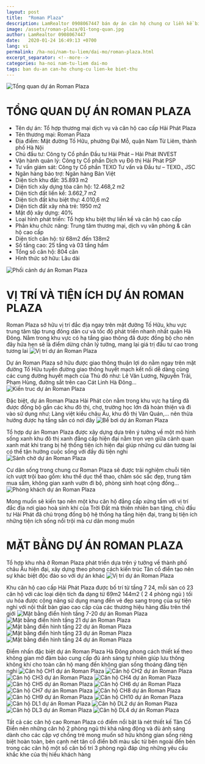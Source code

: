 ```yaml
---
layout: post
title:  "Roman Plaza"
description: LamRealtor 0908067447 bán dự án căn hộ chung cư liền kề biệt thự Roman Plaza ở Hà Nội Nam Từ Liêm Đại Mỗ
image: /assets/roman-plaza/01-tong-quan.jpg
author: LamRealtor 0908067447
date:   2020-01-24 16:49:13 +0700
lang: vi
permalink: /ha-noi/nam-tu-liem/dai-mo/roman-plaza.html
excerpt_separator: <!--more-->
categories: ha-noi nam-tu-liem dai-mo
tags: ban du-an can-ho chung-cu lien-ke biet-thu
---
```


![Tổng quan dự án Roman Plaza](/assets/roman-plaza/01-tong-quan.jpg)
# TỔNG QUAN DỰ ÁN ROMAN PLAZA

* Tên dự án: Tổ hợp thương mại dịch vụ và căn hộ cao cấp Hải Phát Plaza
* Tên thương mại: Roman Plaza
* Địa điểm: Mặt đường Tố Hữu, phường Đại Mỗ, quận Nam Từ Liêm, thành phố Hà Nội
* Chủ đầu tư: Công ty Cổ phần Đầu tư Hải Phát – Hải Phát INVEST
* Vận hành quản lý: Công ty Cổ phần Dịch vụ Đô thị Hải Phát PSP
* Tư vấn giám sát: Công ty Cổ phần TEXO Tư vấn và Đầu tư – TEXO., JSC
* Ngân hàng bảo trợ: Ngân hàng Bản Việt
* Diện tích khu đất: 35.893 m2
* Diện tích xây dựng tòa căn hộ: 12.468,2 m2
* Diện tích đất liền kề: 3.662,7 m2
* Diện tích đất khu biệt thự: 4.010,6 m2
* Diện tích đất xây nhà trẻ: 1950 m2
* Mật độ xây dựng: 40%
* Loại hình phát triển: Tổ hợp khu biệt thự liền kề và căn hộ cao cấp
* Phân khu chức năng: Trung tâm thương mại, dịch vụ văn phòng & căn hộ cao cấp
* Diện tích căn hộ: từ 68m2 đến 138m2
* Số tầng cao: 25 tầng và 03 tầng hầm
* Tổng số căn hộ: 804 căn
* Hình thức sở hữu: Lâu dài

![Phối cảnh dự án Roman Plaza](/assets/roman-plaza/02-phoi-canh.jpg)
# VỊ TRÍ VÀ TIỆN ÍCH DỰ ÁN ROMAN PLAZA

Roman Plaza sở hữu vị trí đắc địa ngay trên mặt đường Tố Hữu, khu vực trung tâm tập trung đông dân cư và tốc độ phát triển nhanh nhất quận Hà Đông. Nằm trong khu vực có hạ tầng giao thông đã được đồng bộ cho nên đây hứa hẹn sẽ là điểm dừng chân lý tưởng, mang lại giá trị đầu tư cao trong tương lai
![Vị trí dự án Roman Plaza](/assets/roman-plaza/03-vi-tri.jpg)

Dự án Roman Plaza sở hữu được giao thông thuận lợi do nằm ngay trên mặt đường Tố Hữu tuyến đường giao thông huyết mạch kết nối dễ dàng cùng các cung đường huyết mạch của Thủ đô như: Lê Văn Lương, Nguyễn Trãi, Phạm Hùng, đường sắt trên cao Cát Linh Hà Đông...
![Kiến truc dự án Roman Plaza](/assets/roman-plaza/04-kien-truc.jpg)

Đặc biệt, dự án Roman Plaza Hải Phát còn nằm trong khu vực hạ tầng đã được đồng bộ gần các khu đô thị, chợ, trường học lớn đã hoàn thiện và đi vào sử dụng như: Làng việt kiều châu Âu, khu đô thị Văn Quán,... nên thừa hưởng được hạ tầng sẵn có nơi đây
![Bể bơi dự án Roman Plaza](/assets/roman-plaza/05-be-boi.jpg)

Tổ hợp dự án Roman Plaza được xây dựng dựa trên ý tưởng về một mô hình sống xanh khu đô thị xanh đẳng cấp hiện đại nằm trọn vẹn giữa cảnh quan xanh mát khi trang bị hệ thống tiện ích hiện đại giúp những cư dân tương lai có thể tận hưởng cuộc sống với đầy đủ tiện nghi
![Sảnh chờ dự án Roman Plaza](/assets/roman-plaza/06-sanh-cho.jpg)

Cư dân sống trong chung cư Roman Plaza sẽ được trải nghiệm chuỗi tiện ích vượt trội bao gồm: khu thể dục thể thao, chăm sóc sắc đẹp, trung tâm mua sắm, không gian xanh vườn đi bộ, phòng sinh hoạt cộng đồng...
![Phòng khách dự án Roman Plaza](/assets/roman-plaza/07-phong-khach.jpg)

Mong muốn sẽ kiến tạo nên một khu căn hộ đẳng cấp xứng tầm với vị trí đắc địa nơi giao hoà sinh khí của Trời Đất mà thiên nhiên ban tặng, chủ đầu tư Hải Phát đã chú trọng đồng bộ hệ thống hạ tầng hiện đại, trang bị tiện ích những tiện ích sống nổi trội mà cư dân mong muốn

# MẶT BẰNG DỰ ÁN ROMAN PLAZA 

Tổ hợp khu nhà ở Roman Plaza phát triển dựa trên ý tưởng về thành phố châu Âu hiện đại, xây dựng theo phong cách kiến trúc Tân cổ điển tạo nên sự khác biệt độc đáo so với dự án khác
![Vị trí dự án Roman Plaza](/assets/roman-plaza/08-vi-tri.jpg)

Khu căn hộ cao cấp Hải Phát Plaza được bố trí từ tầng 7 24, mỗi sàn có 23 căn hộ với các loại diện tích đa dạng từ 69m2 144m2 ( 2 4 phòng ngủ ) tối ưu hóa được công năng sử dụng mang đến vẻ đẹp sang trọng của sự tiện nghi với nội thất bàn giao cao cấp của các thương hiệu hàng đầu trên thế giới
![Mặt bằng điển hình tầng 7-20 dự án Roman Plaza](/assets/roman-plaza/09-mat-bang-dien-hinh-7-20.jpg)
![Mặt bằng điển hình tầng 21 dự án Roman Plaza](/assets/roman-plaza/10-mat-bang-dien-hinh-21.jpg)
![Mặt bằng điển hình tầng 22 dự án Roman Plaza](/assets/roman-plaza/11-mat-bang-dien-hinh-22.jpg)
![Mặt bằng điển hình tầng 23 dự án Roman Plaza](/assets/roman-plaza/12-mat-bang-dien-hinh-23.jpg)
![Mặt bằng điển hình tầng 24 dự án Roman Plaza](/assets/roman-plaza/13-mat-bang-dien-hinh-24.jpg)

Điểm nhấn đặc biệt dự án Roman Plaza Hà Đông phong cách thiết kế theo không gian mở đảm bảo cung cấp đủ ánh sáng tự nhiên giúp lưu thông không khí cho toàn căn hộ mang đến không gian sống thoáng đãng tiện nghi
![Căn hộ CH1 dự án Roman Plaza](/assets/roman-plaza/14-can-ho-ch1.jpg)
![Căn hộ CH2 dự án Roman Plaza](/assets/roman-plaza/15-can-ho-ch2.jpg)
![Căn hộ CH3 dự án Roman Plaza](/assets/roman-plaza/16-can-ho-ch3.jpg)
![Căn hộ CH4 dự án Roman Plaza](/assets/roman-plaza/17-can-ho-ch4.jpg)
![Căn hộ CH5 dự án Roman Plaza](/assets/roman-plaza/18-can-ho-ch5.jpg)
![Căn hộ CH6 dự án Roman Plaza](/assets/roman-plaza/19-can-ho-ch6.jpg)
![Căn hộ CH7 dự án Roman Plaza](/assets/roman-plaza/20-can-ho-ch7.jpg)
![Căn hộ CH8 dự án Roman Plaza](/assets/roman-plaza/21-can-ho-ch8.jpg)
![Căn hộ CH9 dự án Roman Plaza](/assets/roman-plaza/22-can-ho-ch9.jpg)
![Căn hộ CH10 dự án Roman Plaza](/assets/roman-plaza/23-can-ho-ch10.jpg)
![Căn hộ DL1 dự án Roman Plaza](/assets/roman-plaza/24-can-ho-dl1.jpg)
![Căn hộ DL2 dự án Roman Plaza](/assets/roman-plaza/25-can-ho-dl2.jpg)
![Căn hộ DL3 dự án Roman Plaza](/assets/roman-plaza/26-can-ho-dl3.jpg)
![Căn hộ DL4 dự án Roman Plaza](/assets/roman-plaza/27-can-ho-dl4.jpg)

Tất cả các căn hộ cao Roman Plaza có điểm nổi bật là nét thiết kế Tân Cổ Điển nên những căn hộ 2 phòng ngủ thì khá năng động và đủ ánh sáng dành cho các cặp vợ chồng trẻ mong muốn sở hữu không gian sống riêng biệt hoàn toàn, bên cạnh nét tân cổ điển bởi màu sắc từ bên ngoài đến bên trong các căn hộ một số căn bố trí 3 phòng ngủ đáp ứng những yêu cầu khắc khe của thị hiếu khách hàng